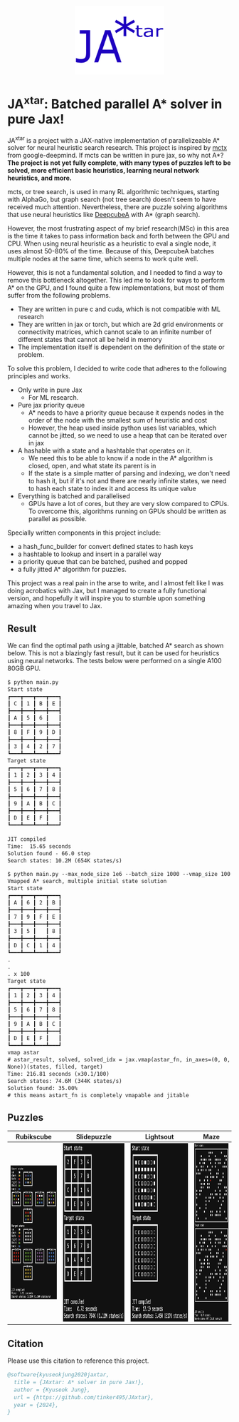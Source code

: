 <div align="center">
<img src="images/JAxtar.png" alt="logo" width="200"></img>
</div>

# JA<sup>xtar</sup>: Batched parallel A* solver in pure Jax!

JA<sup>xtar</sup> is a project with a JAX-native implementation of parallelizeable A* solver for neural heuristic search research.
This project is inspired by [mctx](https://github.com/google-deepmind/mctx) from google-deepmind. If mcts can be written in pure jax, so why not A*?
**The project is not yet fully complete, with many types of puzzles left to be solved, more efficient basic heuristics, learning neural network heuristics, and more.**

mcts, or tree search, is used in many RL algorithmic techniques, starting with AlphaGo, but graph search (not tree search) doesn't seem to have received much attention. Nevertheless, there are puzzle solving algorithms that use neural heuristics like [DeepcubeA](https://github.com/forestagostinelli/DeepCubeA) with A* (graph search).

However, the most frustrating aspect of my brief research(MSc) in this area is the time it takes to pass information back and forth between the GPU and CPU. 
When using neural heuristic as a heuristic to eval a single node, it uses almost 50-80% of the time. Because of this, DeepcubeA batches multiple nodes at the same time, which seems to work quite well.

However, this is not a fundamental solution, and I needed to find a way to remove this bottleneck altogether. This led me to look for ways to perform A* on the GPU, and I found quite a few implementations, but most of them suffer from the following problems.

* They are written in pure c and cuda, which is not compatible with ML research
* They are written in jax or torch, but which are 2d grid environments or connectivity matrices, which cannot scale to an infinite number of different states that cannot all be held in memory
* The implementation itself is dependent on the definition of the state or problem.

To solve this problem, I decided to write code that adheres to the following principles and works.

* Only write in pure Jax
  * For ML research.
* Pure jax priority queue
  * A* needs to have a priority queue because it expends nodes in the order of the node with the smallest sum of heuristic and cost
  * However, the heap used inside python uses list variables, which cannot be jitted, so we need to use a heap that can be iterated over in jax
* A hashable with a state and a hashtable that operates on it.
  * We need this to be able to know if a node in the A* algorithm is closed, open, and what state its parent is in
  * If the state is a simple matter of parsing and indexing, we don't need to hash it, but if it's not and there are nearly infinite states, we need to hash each state to index it and access its unique value
* Everything is batched and parallelised
  * GPUs have a lot of cores, but they are very slow compared to CPUs. To overcome this, algorithms running on GPUs should be written as parallel as possible.

Specially written components in this project include:
* a hash_func_builder for convert defined states to hash keys 
* a hashtable to lookup and insert in a parallel way
* a priority queue that can be batched, pushed and popped
* a fully jitted A* algorithm for puzzles.

This project was a real pain in the arse to write, and I almost felt like I was doing acrobatics with Jax, but I managed to create a fully functional version, and hopefully it will inspire you to stumble upon something amazing when you travel to Jax.

## Result
We can find the optimal path using a jittable, batched A* search as shown below. This is not a blazingly fast result, but it can be used for heuristics using neural networks.
The tests below were performed on a single A100 80GB GPU.
``` 
$ python main.py
Start state
┏━━━┳━━━┳━━━┳━━━┓
┃ C ┃ 1 ┃ B ┃ E ┃
┣━━━╋━━━╋━━━╋━━━┫
┃ A ┃ 5 ┃ 6 ┃   ┃
┣━━━╋━━━╋━━━╋━━━┫
┃ 8 ┃ F ┃ 9 ┃ D ┃
┣━━━╋━━━╋━━━╋━━━┫
┃ 3 ┃ 4 ┃ 2 ┃ 7 ┃
┗━━━┻━━━┻━━━┻━━━┛
Target state
┏━━━┳━━━┳━━━┳━━━┓
┃ 1 ┃ 2 ┃ 3 ┃ 4 ┃
┣━━━╋━━━╋━━━╋━━━┫
┃ 5 ┃ 6 ┃ 7 ┃ 8 ┃
┣━━━╋━━━╋━━━╋━━━┫
┃ 9 ┃ A ┃ B ┃ C ┃
┣━━━╋━━━╋━━━╋━━━┫
┃ D ┃ E ┃ F ┃   ┃
┗━━━┻━━━┻━━━┻━━━┛

JIT compiled
Time:  15.65 seconds
Solution found - 66.0 step
Search states: 10.2M (654K states/s)
```

```
$ python main.py --max_node_size 1e6 --batch_size 1000 --vmap_size 100
Vmapped A* search, multiple initial state solution
Start state
┏━━━┳━━━┳━━━┳━━━┓
┃ A ┃ 6 ┃ 2 ┃ B ┃
┣━━━╋━━━╋━━━╋━━━┫
┃ 7 ┃ 9 ┃ F ┃ E ┃
┣━━━╋━━━╋━━━╋━━━┫
┃ 3 ┃ 5 ┃   ┃ 8 ┃
┣━━━╋━━━╋━━━╋━━━┫
┃ D ┃ C ┃ 1 ┃ 4 ┃
┗━━━┻━━━┻━━━┻━━━┛ 
.
.
. x 100
Target state
┏━━━┳━━━┳━━━┳━━━┓
┃ 1 ┃ 2 ┃ 3 ┃ 4 ┃
┣━━━╋━━━╋━━━╋━━━┫
┃ 5 ┃ 6 ┃ 7 ┃ 8 ┃
┣━━━╋━━━╋━━━╋━━━┫
┃ 9 ┃ A ┃ B ┃ C ┃
┣━━━╋━━━╋━━━╋━━━┫
┃ D ┃ E ┃ F ┃   ┃
┗━━━┻━━━┻━━━┻━━━┛
vmap astar
# astar_result, solved, solved_idx = jax.vmap(astar_fn, in_axes=(0, 0, None))(states, filled, target)
Time: 216.81 seconds (x30.1/100)
Search states: 74.6M (344K states/s)
Solution found: 35.00%
# this means astart_fn is completely vmapable and jitable
```

## Puzzles

| Rubikscube | Slidepuzzle | Lightsout |  Maze |
|------------|-------------|-----------|-------|
|   <img src="images/rubikscubesolve.png" height="300"> | <img src="images/slidepuzzlesolve.png" height="400"> |  <img src="images/lightsoutsolve.png" height="400"> | <img src="images/mazesolve.png" height="400"> |


## Citation
Please use this citation to reference this project.

```bibtex
@software{kyuseokjung2020jaxtar,
  title = {JAxtar: A* solver in pure Jax!},
  author = {Kyuseok Jung},
  url = {https://github.com/tinker495/JAxtar},
  year = {2024},
}
```
